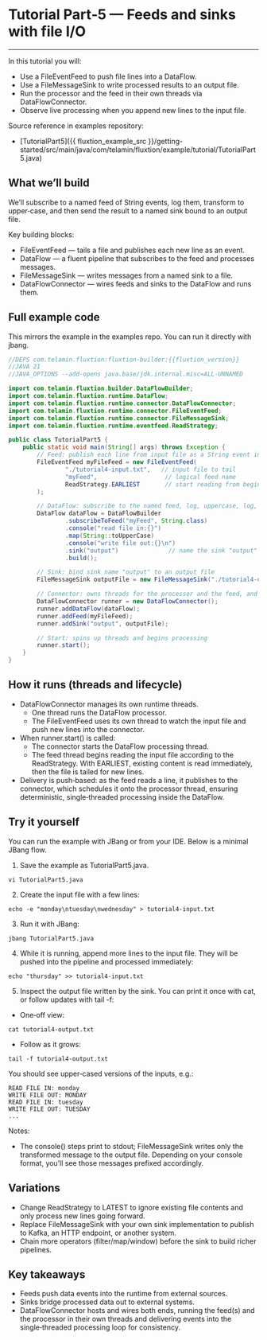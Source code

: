 # Tutorial Part‑5 — Feeds and sinks with file I/O
---

In this tutorial you will:

- Use a FileEventFeed to push file lines into a DataFlow.
- Use a FileMessageSink to write processed results to an output file.
- Run the processor and the feed in their own threads via DataFlowConnector.
- Observe live processing when you append new lines to the input file.

Source reference in examples repository:

- [TutorialPart5]({{ fluxtion_example_src
  }}/getting-started/src/main/java/com/telamin/fluxtion/example/tutorial/TutorialPart5.java)

## What we’ll build

We’ll subscribe to a named feed of String events, log them, transform to upper‑case, and then send the result to a named
sink bound to an output file.

Key building blocks:

- FileEventFeed — tails a file and publishes each new line as an event.
- DataFlow — a fluent pipeline that subscribes to the feed and processes messages.
- FileMessageSink — writes messages from a named sink to a file.
- DataFlowConnector — wires feeds and sinks to the DataFlow and runs them.

## Full example code

This mirrors the example in the examples repo. You can run it directly with jbang.

```java
//DEPS com.telamin.fluxtion:fluxtion-builder:{{fluxtion_version}}
//JAVA 21
//JAVA_OPTIONS --add-opens java.base/jdk.internal.misc=ALL-UNNAMED

import com.telamin.fluxtion.builder.DataFlowBuilder;
import com.telamin.fluxtion.runtime.DataFlow;
import com.telamin.fluxtion.runtime.connector.DataFlowConnector;
import com.telamin.fluxtion.runtime.connector.FileEventFeed;
import com.telamin.fluxtion.runtime.connector.FileMessageSink;
import com.telamin.fluxtion.runtime.eventfeed.ReadStrategy;

public class TutorialPart5 {
    public static void main(String[] args) throws Exception {
        // Feed: publish each line from input file as a String event into feed "myFeed"
        FileEventFeed myFileFeed = new FileEventFeed(
                "./tutorial4-input.txt",   // input file to tail
                "myFeed",                   // logical feed name
                ReadStrategy.EARLIEST       // start reading from beginning of file
        );

        // DataFlow: subscribe to the named feed, log, uppercase, log, then emit to a named sink
        DataFlow dataFlow = DataFlowBuilder
                .subscribeToFeed("myFeed", String.class)
                .console("read file in:{}")
                .map(String::toUpperCase)
                .console("write file out:{}\n")
                .sink("output")              // name the sink "output"
                .build();

        // Sink: bind sink name "output" to an output file
        FileMessageSink outputFile = new FileMessageSink("./tutorial4-output.txt");

        // Connector: owns threads for the processor and the feed, and wires everything together
        DataFlowConnector runner = new DataFlowConnector();
        runner.addDataFlow(dataFlow);
        runner.addFeed(myFileFeed);
        runner.addSink("output", outputFile);

        // Start: spins up threads and begins processing
        runner.start();
    }
}
```

## How it runs (threads and lifecycle)

- DataFlowConnector manages its own runtime threads.
    - One thread runs the DataFlow processor.
    - The FileEventFeed uses its own thread to watch the input file and push new lines into the connector.
- When runner.start() is called:
    - The connector starts the DataFlow processing thread.
    - The feed thread begins reading the input file according to the ReadStrategy. With EARLIEST, existing content is
      read immediately, then the file is tailed for new lines.
- Delivery is push‑based: as the feed reads a line, it publishes to the connector, which schedules it onto the processor
  thread, ensuring deterministic, single‑threaded processing inside the DataFlow.

## Try it yourself

You can run the example with JBang or from your IDE. Below is a minimal JBang flow.

1) Save the example as TutorialPart5.java.

```console
vi TutorialPart5.java
```

2) Create the input file with a few lines:

```console
echo -e "monday\ntuesday\nwednesday" > tutorial4-input.txt
```

3) Run it with JBang:

```console
jbang TutorialPart5.java
```

4) While it is running, append more lines to the input file. They will be pushed into the pipeline and processed
   immediately:

```console
echo "thursday" >> tutorial4-input.txt
```

5) Inspect the output file written by the sink. You can print it once with cat, or follow updates with tail -f:

- One‑off view:

```console
cat tutorial4-output.txt
```

- Follow as it grows:

```console
tail -f tutorial4-output.txt
```

You should see upper‑cased versions of the inputs, e.g.:

```console
READ FILE IN: monday
WRITE FILE OUT: MONDAY
READ FILE IN: tuesday
WRITE FILE OUT: TUESDAY
...
```

Notes:

- The console() steps print to stdout; FileMessageSink writes only the transformed message to the output file. Depending
  on your console format, you’ll see those messages prefixed accordingly.

## Variations

- Change ReadStrategy to LATEST to ignore existing file contents and only process new lines going forward.
- Replace FileMessageSink with your own sink implementation to publish to Kafka, an HTTP endpoint, or another system.
- Chain more operators (filter/map/window) before the sink to build richer pipelines.

## Key takeaways

- Feeds push data events into the runtime from external sources.
- Sinks bridge processed data out to external systems.
- DataFlowConnector hosts and wires both ends, running the feed(s) and the processor in their own threads and delivering
  events into the single‑threaded processing loop for consistency.
